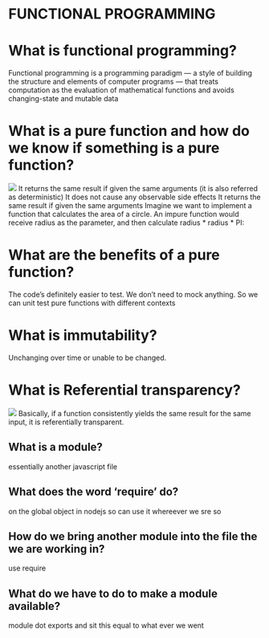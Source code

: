 # FUNCTIONAL PROGRAMMING
# What is functional programming?
Functional programming is a programming paradigm — a style of building the structure and elements of computer programs — that treats computation as the evaluation of mathematical functions and avoids changing-state and mutable data 
# What is a pure function and how do we know if something is a pure function?
![](https://miro.medium.com/max/875/0*FMur6URY7yAVjeuP)
It returns the same result if given the same arguments (it is also referred as deterministic)
It does not cause any observable side effects
It returns the same result if given the same arguments
Imagine we want to implement a function that calculates the area of a circle. An impure function would receive radius as the parameter, and then calculate radius * radius * PI:
# What are the benefits of a pure function?
The code’s definitely easier to test. We don’t need to mock anything. So we can unit test pure functions with different contexts
# What is immutability?
Unchanging over time or unable to be changed.
# What is Referential transparency?
![](https://miro.medium.com/max/875/0*K0VAbQjAwmKZb1at)
Basically, if a function consistently yields the same result for the same input, it is referentially transparent.


## What is a module?
essentially another javascript file
## What does the word ‘require’ do?
on the global object in nodejs so can use it whereever we sre so
## How do we bring another module into the file the we are working in?
use require
## What do we have to do to make a module available?
module dot exports and sit this equal to what ever we went